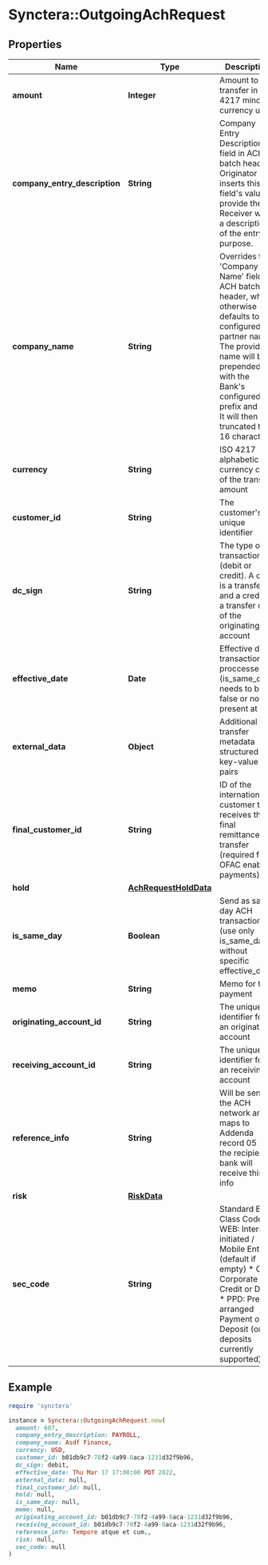 # Synctera::OutgoingAchRequest

## Properties

| Name | Type | Description | Notes |
| ---- | ---- | ----------- | ----- |
| **amount** | **Integer** | Amount to transfer in ISO 4217 minor currency units |  |
| **company_entry_description** | **String** | Company Entry Description field in ACH batch header. Originator inserts this field&#39;s value to provide the Receiver with a description of the entry&#39;s purpose. | [optional] |
| **company_name** | **String** | Overrides the &#39;Company Name&#39; field in ACH batch header, which otherwise defaults to the configured partner name. The provided name will be prepended with the Bank&#39;s configured prefix and a *. It will then be truncated to 16 characters. | [optional] |
| **currency** | **String** | ISO 4217 alphabetic currency code of the transfer amount |  |
| **customer_id** | **String** | The customer&#39;s unique identifier |  |
| **dc_sign** | **String** | The type of transaction (debit or credit). A debit is a transfer in and a credit is a transfer out of the originating account |  |
| **effective_date** | **Date** | Effective date transaction proccesses (is_same_day needs to be false or not present at all) | [optional] |
| **external_data** | **Object** | Additional transfer metadata structured as key-value pairs | [optional] |
| **final_customer_id** | **String** | ID of the international customer that receives the final remittance transfer (required for OFAC enabled payments) | [optional] |
| **hold** | [**AchRequestHoldData**](AchRequestHoldData.md) |  | [optional] |
| **is_same_day** | **Boolean** | Send as same day ACH transaction (use only is_same_day without specific effective_date) | [optional] |
| **memo** | **String** | Memo for the payment | [optional] |
| **originating_account_id** | **String** | The unique identifier for an originating account |  |
| **receiving_account_id** | **String** | The unique identifier for an receiving account |  |
| **reference_info** | **String** | Will be sent to the ACH network and maps to Addenda record 05 - the recipient bank will receive this info | [optional] |
| **risk** | [**RiskData**](RiskData.md) |  | [optional] |
| **sec_code** | **String** | Standard Entry Class Code: * WEB: Internet initiated / Mobile Entry (default if empty) * CCD: Corporate Credit or Debit * PPD: Pre-arranged Payment or Deposit (only deposits currently supported) | [optional][default to &#39;WEB&#39;] |

## Example

```ruby
require 'synctera'

instance = Synctera::OutgoingAchRequest.new(
  amount: 607,
  company_entry_description: PAYROLL,
  company_name: Asdf Finance,
  currency: USD,
  customer_id: b01db9c7-78f2-4a99-8aca-1231d32f9b96,
  dc_sign: debit,
  effective_date: Thu Mar 17 17:00:00 PDT 2022,
  external_data: null,
  final_customer_id: null,
  hold: null,
  is_same_day: null,
  memo: null,
  originating_account_id: b01db9c7-78f2-4a99-8aca-1231d32f9b96,
  receiving_account_id: b01db9c7-78f2-4a99-8aca-1231d32f9b96,
  reference_info: Tempore atque et cum.,
  risk: null,
  sec_code: null
)
```

